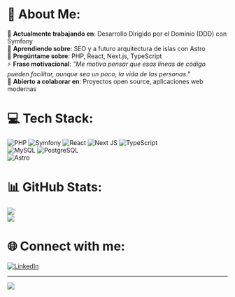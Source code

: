 # 💫 **About Me:**
🔭 **Actualmente trabajando en**: Desarrollo Dirigido por el Dominio (DDD) con Symfony  
🌱 **Aprendiendo sobre**: SEO y a futuro arquitectura de islas con Astro  
💬 **Pregúntame sobre**: PHP, React, Next.js, TypeScript  
⚡ **Frase motivacional**: *"Me motiva pensar que esas líneas de código pueden facilitar, aunque sea un poco, la vida de las personas."*  
👯 **Abierto a colaborar en**: Proyectos open source, aplicaciones web modernas

# 💻 **Tech Stack:**
![PHP](https://img.shields.io/badge/php-%23777BB4.svg?style=for-the-badge&logo=php&logoColor=white) 
![Symfony](https://img.shields.io/badge/symfony-%23000000.svg?style=for-the-badge&logo=symfony&logoColor=white) 
![React](https://img.shields.io/badge/react-%2320232a.svg?style=for-the-badge&logo=react&logoColor=%2361DAFB) 
![Next JS](https://img.shields.io/badge/Next-black?style=for-the-badge&logo=next.js&logoColor=white) 
![TypeScript](https://img.shields.io/badge/typescript-%23007ACC.svg?style=for-the-badge&logo=typescript&logoColor=white)  
![MySQL](https://img.shields.io/badge/mysql-%2300f.svg?style=for-the-badge&logo=mysql&logoColor=white) 
![PostgreSQL](https://img.shields.io/badge/postgresql-%23316192.svg?style=for-the-badge&logo=postgresql&logoColor=white)  
![Astro](https://img.shields.io/badge/astro-%23FF5D01.svg?style=for-the-badge&logo=astro&logoColor=white)

# 📊 **GitHub Stats:**
![](https://github-readme-streak-stats.herokuapp.com/?user=TechHoruser&theme=dark&hide_border=true)  
![](https://github-readme-stats.vercel.app/api/top-langs/?username=TechHoruser&theme=dark&hide_border=true&include_all_commits=true&count_private=true&layout=compact&exclude_repo=simulador_coche-unity,Color-Code,Menu_Animado,Practica4,ZigZag)

# 🌐 **Connect with me:**
[![LinkedIn](https://img.shields.io/badge/linkedin-%230077B5.svg?style=for-the-badge&logo=linkedin&logoColor=white)](https://www.linkedin.com/in/francisco-ponce/)

---

[![](https://visitcount.itsvg.in/api?id=TechHoruser&icon=5&color=11)](https://visitcount.itsvg.in)

